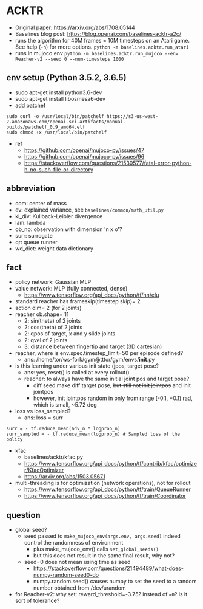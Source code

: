 # ACKTR

* Original paper: https://arxiv.org/abs/1708.05144
* Baselines blog post: https://blog.openai.com/baselines-acktr-a2c/
* runs the algorithm for 40M frames = 10M timesteps on an Atari game.
  See help (`-h`) for more options.
```python -m baselines.acktr.run_atari```
* runs in mujoco env
```python -m baselines.acktr.run_mujoco --env Reacher-v2 --seed 0 --num-timesteps 1000```

## env setup (Python 3.5.2, 3.6.5)
* sudo apt-get install python3.6-dev
* sudo apt-get install libosmesa6-dev
* add patchef
```
sudo curl -o /usr/local/bin/patchelf https://s3-us-west-2.amazonaws.com/openai-sci-artifacts/manual-builds/patchelf_0.9_amd64.elf
sudo chmod +x /usr/local/bin/patchelf
```
* ref
  * https://github.com/openai/mujoco-py/issues/47
  * https://github.com/openai/mujoco-py/issues/96
  * https://stackoverflow.com/questions/21530577/fatal-error-python-h-no-such-file-or-directory

## abbreviation
* com: center of mass
* ev: explained variance, see `baselines/common/math_util.py`
* kl_div: Kullback-Leibler divergence
* lam: lambda
* ob_no: observation with dimension 'n x o'?
* surr: surrogate
* qr: queue runner
* wd_dict: weight data dictionary

## fact
* policy network: Gaussian MLP
* value network: MLP (fully connected, dense)
  * https://www.tensorflow.org/api_docs/python/tf/nn/elu
* standard reacher has frameskip(timestep skip)= 2
* action dim= 2 (for 2 joints)
* reacher ob.shape= 11
  * 2: sin(theta) of 2 joints
  * 2: cos(theta) of 2 joints
  * 2: qpos of target, x and y slide joints
  * 2: qvel of 2 joints
  * 3: distance between fingertip and target (3D cartesian)
* reacher, where is env.spec.timestep_limit=50 per episode defined?
  * ans: /home/tor/ws-fork/gym@tttor/gym/envs/__init__.py
* is this learning under various init state (jpos, target pose?
  * ans: yes, reset() is called at every rollout()
  * reacher: to always have the same initial joint pos and target pose?
    * diff seed make diff target pose,
      ~~but still not init jointpos~~ and init jointpos
    * however, init jointpos random in only from range [-0.1, +0.1) rad,
      which is small, ~5.72 deg
* loss vs loss_sampled?
  * ans: loss = surr
```
surr = - tf.reduce_mean(adv_n * logprob_n)
surr_sampled = - tf.reduce_mean(logprob_n) # Sampled loss of the policy
```
* kfac
  * baselines/acktr/kfac.py
  * https://www.tensorflow.org/api_docs/python/tf/contrib/kfac/optimizer/KfacOptimizer
  * https://arxiv.org/abs/1503.05671
* multi-threading is for optimization (network operations), not for rollout
  * https://www.tensorflow.org/api_docs/python/tf/train/QueueRunner
  * https://www.tensorflow.org/api_docs/python/tf/train/Coordinator

## question
* global seed?
  * seed passed to `make_mujoco_env(args.env, args.seed)`
    indeed control the randomness of environment
    * plus make_mujoco_env() calls `set_global_seeds()`
    * but this does not result in the same final result, why not?
  * seed=0 does not mean using time as seed
    * https://stackoverflow.com/questions/21494489/what-does-numpy-random-seed0-do
    * numpy.random.seed() causes numpy to set the seed to a random number obtained from /dev/urandom
* for Reacher-v2:
  why set: reward_threshold=-3.75? instead of `=0`?
  is it sort of tolerance?



